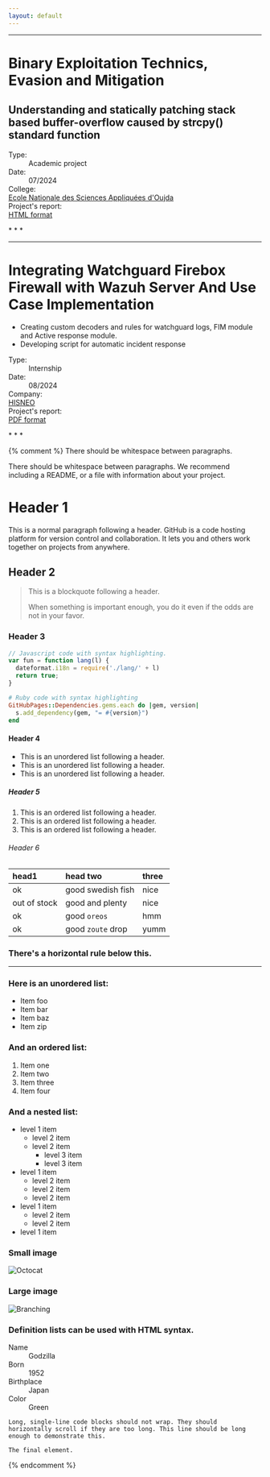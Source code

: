 ```yaml
---
layout: default
---
```


* * *
# Binary Exploitation Technics, Evasion and Mitigation
## Understanding and statically patching stack based buffer-overflow caused by strcpy() standard function
<dl>
<dt>Type:</dt>
<dd>Academic project</dd>
<dt>Date:</dt>
<dd>07/2024</dd>
<dt>College:</dt>
<a href="http://ensao.ump.ma"> Ecole Nationale des Sciences Appliquées d'Oujda</a>
<dt>Project's report:</dt>
<a href="https://hrfess.github.io/projects/webRepportBinaryExp.htm">HTML format</a>
</dl>
* * *

* * *
# Integrating Watchguard Firebox Firewall with Wazuh Server And Use Case Implementation
*   Creating custom decoders and rules for watchguard logs, FIM module and Active response module.
*   Developing script for automatic incident response
<dl>
<dt>Type:</dt>
<dd>Internship</dd>
<dt>Date:</dt>
<dd>08/2024</dd>
<dt>Company:</dt>
<a href="https://hisneo.com">HISNEO</a>
<dt>Project's report:</dt>
<a href="https://hrfess.github.io/projects/rapport.pdf">PDF format</a>
</dl>
* * * 


{% comment %}
There should be whitespace between paragraphs.

There should be whitespace between paragraphs. We recommend including a README, or a file with information about your project.

# Header 1

This is a normal paragraph following a header. GitHub is a code hosting platform for version control and collaboration. It lets you and others work together on projects from anywhere.

## Header 2

> This is a blockquote following a header.
>
> When something is important enough, you do it even if the odds are not in your favor.

### Header 3

```js
// Javascript code with syntax highlighting.
var fun = function lang(l) {
  dateformat.i18n = require('./lang/' + l)
  return true;
}
```

```ruby
# Ruby code with syntax highlighting
GitHubPages::Dependencies.gems.each do |gem, version|
  s.add_dependency(gem, "= #{version}")
end
```

#### Header 4

*   This is an unordered list following a header.
*   This is an unordered list following a header.
*   This is an unordered list following a header.

##### Header 5

1.  This is an ordered list following a header.
2.  This is an ordered list following a header.
3.  This is an ordered list following a header.

###### Header 6

| head1        | head two          | three |
|:-------------|:------------------|:------|
| ok           | good swedish fish | nice  |
| out of stock | good and plenty   | nice  |
| ok           | good `oreos`      | hmm   |
| ok           | good `zoute` drop | yumm  |

### There's a horizontal rule below this.

* * *

### Here is an unordered list:

*   Item foo
*   Item bar
*   Item baz
*   Item zip

### And an ordered list:

1.  Item one
1.  Item two
1.  Item three
1.  Item four

### And a nested list:

- level 1 item
  - level 2 item
  - level 2 item
    - level 3 item
    - level 3 item
- level 1 item
  - level 2 item
  - level 2 item
  - level 2 item
- level 1 item
  - level 2 item
  - level 2 item
- level 1 item

### Small image

![Octocat](https://github.githubassets.com/images/icons/emoji/octocat.png)

### Large image

![Branching](https://guides.github.com/activities/hello-world/branching.png)


### Definition lists can be used with HTML syntax.

<dl>
<dt>Name</dt>
<dd>Godzilla</dd>
<dt>Born</dt>
<dd>1952</dd>
<dt>Birthplace</dt>
<dd>Japan</dd>
<dt>Color</dt>
<dd>Green</dd>
</dl>

```
Long, single-line code blocks should not wrap. They should horizontally scroll if they are too long. This line should be long enough to demonstrate this.
```

```
The final element.
```
{% endcomment %}
